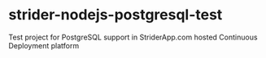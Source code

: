 strider-nodejs-postgresql-test
==============================

Test project for PostgreSQL support in StriderApp.com hosted Continuous Deployment platform 